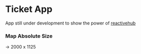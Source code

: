 # Ticket App
App still under development to show the power of [reactivehub](https://reactivehub.io)

### Map Absolute Size
-> 2000 x 1125
